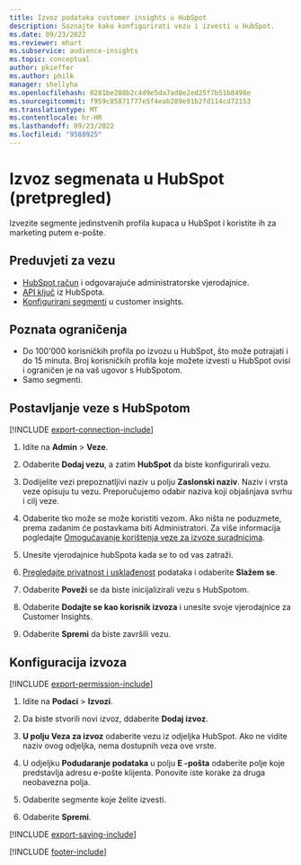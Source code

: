 ```yaml
---
title: Izvoz podataka customer insights u HubSpot
description: Saznajte kako konfigurirati vezu i izvesti u HubSpot.
ms.date: 09/23/2022
ms.reviewer: mhart
ms.subservice: audience-insights
ms.topic: conceptual
author: pkieffer
ms.author: philk
manager: shellyha
ms.openlocfilehash: 0281be288b2c4d9e5da7ad8e2ed25f7b51b8498e
ms.sourcegitcommit: f959c85871777e5f4eab289e91b2fd114cd72153
ms.translationtype: MT
ms.contentlocale: hr-HR
ms.lasthandoff: 09/23/2022
ms.locfileid: "9588925"
---
```

# <a name="export-segments-to-hubspot-preview"></a>Izvoz segmenata u HubSpot (pretpregled)

Izvezite segmente jedinstvenih profila kupaca u HubSpot i koristite ih za marketing putem e-pošte.

## <a name="prerequisites-for-a-connection"></a>Preduvjeti za vezu

- [HubSpot račun](https://www.hubspot.com/) i odgovarajuće administratorske vjerodajnice.
- [API ključ](https://knowledge.hubspot.com/Integrations/How-do-I-get-my-HubSpot-API-key) iz HubSpota.
- [Konfigurirani segmenti](segments.md) u customer insights.

## <a name="known-limitations"></a>Poznata ograničenja

- Do 100'000 korisničkih profila po izvozu u HubSpot, što može potrajati i do 15 minuta. Broj korisničkih profila koje možete izvesti u HubSpot ovisi i ograničen je na vaš ugovor s HubSpotom.
- Samo segmenti.

## <a name="set-up-connection-to-hubspot"></a>Postavljanje veze s HubSpotom

[!INCLUDE [export-connection-include](includes/export-connection-admn.md)]

1. Idite na **Admin** > **Veze**.

1. Odaberite **Dodaj vezu**, a zatim **HubSpot** da biste konfigurirali vezu.

1. Dodijelite vezi prepoznatljivi naziv u polju **Zaslonski naziv**. Naziv i vrsta veze opisuju tu vezu. Preporučujemo odabir naziva koji objašnjava svrhu i cilj veze.

1. Odaberite tko može se može koristiti vezom. Ako ništa ne poduzmete, prema zadanim će postavkama biti Administratori. Za više informacija pogledajte [Omogućavanje korištenja veze za izvoze suradnicima](connections.md#allow-contributors-to-use-a-connection-for-exports).

1. Unesite vjerodajnice hubSpota kada se to od vas zatraži.

1. [Pregledajte privatnost i usklađenost](connections.md#data-privacy-and-compliance) podataka i odaberite **Slažem se**.

1. Odaberite **Poveži** se da biste inicijalizirali vezu s HubSpotom.

1. Odaberite **Dodajte se kao korisnik izvoza** i unesite svoje vjerodajnice za Customer Insights.

1. Odaberite **Spremi** da biste završili vezu.

## <a name="configure-an-export"></a>Konfiguracija izvoza

[!INCLUDE [export-permission-include](includes/export-permission.md)]

1. Idite na **Podaci** > **Izvozi**.

1. Da biste stvorili novi izvoz, ddaberite **Dodaj izvoz**.

1. **U polju Veza za izvoz** odaberite vezu iz odjeljka HubSpot. Ako ne vidite naziv ovog odjeljka, nema dostupnih veza ove vrste.

1. U odjeljku **Podudaranje podataka** u polju **E -pošta** odaberite polje koje predstavlja adresu e-pošte klijenta. Ponovite iste korake za druga neobavezna polja.

1. Odaberite segmente koje želite izvesti.

1. Odaberite **Spremi**.

[!INCLUDE [export-saving-include](includes/export-saving.md)]

[!INCLUDE [footer-include](includes/footer-banner.md)]
